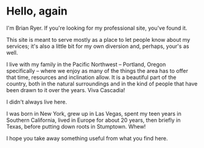 # Hello, again

I'm Brian Ryer. If you're looking for my professional site, you've found it.

This site is meant to serve mostly as a place to let people know about my services; it's also a little bit for my own diversion and, perhaps, your's as well. 

I live with my family in the Pacific Northwest – Portland, Oregon specifically – where we enjoy as many of the things the area has to offer that time, resources and inclination allow. It is a beautiful part of the country, both in the natural surroundings and in the kind of people that have been drawn to it over the years. Viva Cascadia!

I didn't always live here.

I was born in New York, grew up in Las Vegas, spent my teen years in Southern California, lived in Europe for about 20 years, then briefly in Texas, before putting down roots in Stumptown. Whew! 

I hope you take away something useful from what you find here. 
